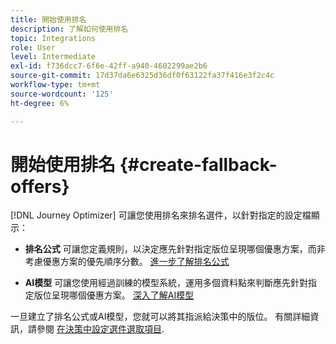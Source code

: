 ```yaml
---
title: 開始使用排名
description: 了解如何使用排名
topic: Integrations
role: User
level: Intermediate
exl-id: f736dcc7-6f6e-42ff-a940-4602299ae2b6
source-git-commit: 17d37da6e6325d36df0f63122fa37f416e3f2c4c
workflow-type: tm+mt
source-wordcount: '125'
ht-degree: 6%

---
```


# 開始使用排名 {#create-fallback-offers}

[!DNL Journey Optimizer] 可讓您使用排名來排名選件，以針對指定的設定檔顯示：

* **排名公式** 可讓您定義規則，以決定應先針對指定版位呈現哪個優惠方案，而非考慮優惠方案的優先順序分數。 [進一步了解排名公式](create-ranking-formulas.md)

* **AI模型** 可讓您使用經過訓練的模型系統，運用多個資料點來判斷應先針對指定版位呈現哪個優惠方案。 [深入了解AI模型](ai-models.md)

一旦建立了排名公式或AI模型，您就可以將其指派給決策中的版位。 有關詳細資訊，請參閱 [在決策中設定選件選取項目](../offer-activities/configure-offer-selection.md).

